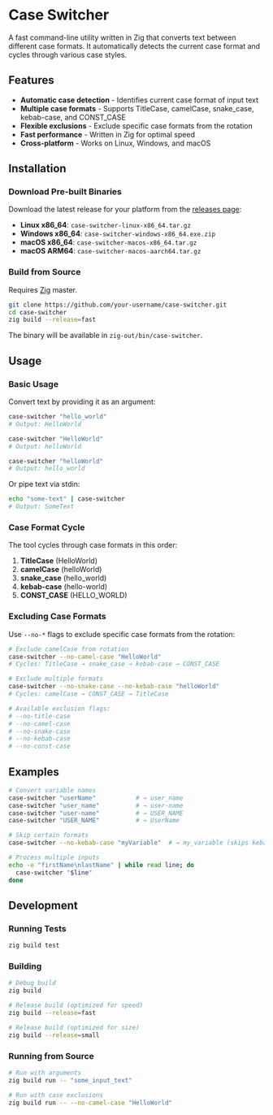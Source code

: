 # Case Switcher

A fast command-line utility written in Zig that converts text between different case formats. It automatically detects the current case format and cycles through various case styles.

## Features

- **Automatic case detection** - Identifies current case format of input text
- **Multiple case formats** - Supports TitleCase, camelCase, snake_case, kebab-case, and CONST_CASE
- **Flexible exclusions** - Exclude specific case formats from the rotation
- **Fast performance** - Written in Zig for optimal speed
- **Cross-platform** - Works on Linux, Windows, and macOS

## Installation

### Download Pre-built Binaries

Download the latest release for your platform from the [releases page](../../releases):

- **Linux x86_64**: `case-switcher-linux-x86_64.tar.gz`
- **Windows x86_64**: `case-switcher-windows-x86_64.exe.zip`
- **macOS x86_64**: `case-switcher-macos-x86_64.tar.gz`
- **macOS ARM64**: `case-switcher-macos-aarch64.tar.gz`

### Build from Source

Requires [Zig](https://ziglang.org/download/) master.

```bash
git clone https://github.com/your-username/case-switcher.git
cd case-switcher
zig build --release=fast
```

The binary will be available in `zig-out/bin/case-switcher`.

## Usage

### Basic Usage

Convert text by providing it as an argument:

```bash
case-switcher "hello_world"
# Output: HelloWorld

case-switcher "HelloWorld" 
# Output: helloWorld

case-switcher "helloWorld"
# Output: hello_world
```

Or pipe text via stdin:

```bash
echo "some-text" | case-switcher
# Output: SomeText
```

### Case Format Cycle

The tool cycles through case formats in this order:
1. **TitleCase** (HelloWorld)
2. **camelCase** (helloWorld)
3. **snake_case** (hello_world)
4. **kebab-case** (hello-world)
5. **CONST_CASE** (HELLO_WORLD)

### Excluding Case Formats

Use `--no-*` flags to exclude specific case formats from the rotation:

```bash
# Exclude camelCase from rotation
case-switcher --no-camel-case "HelloWorld"
# Cycles: TitleCase → snake_case → kebab-case → CONST_CASE

# Exclude multiple formats
case-switcher --no-snake-case --no-kebab-case "helloWorld"
# Cycles: camelCase → CONST_CASE → TitleCase

# Available exclusion flags:
# --no-title-case
# --no-camel-case  
# --no-snake-case
# --no-kebab-case
# --no-const-case
```

## Examples

```bash
# Convert variable names
case-switcher "userName"           # → user_name
case-switcher "user_name"          # → user-name
case-switcher "user-name"          # → USER_NAME
case-switcher "USER_NAME"          # → UserName

# Skip certain formats
case-switcher --no-kebab-case "myVariable"  # → my_variable (skips kebab-case)

# Process multiple inputs
echo -e "firstName\nlastName" | while read line; do
  case-switcher "$line"
done
```

## Development

### Running Tests

```bash
zig build test
```

### Building

```bash
# Debug build
zig build

# Release build (optimized for speed)
zig build --release=fast

# Release build (optimized for size)
zig build --release=small
```

### Running from Source

```bash
# Run with arguments
zig build run -- "some_input_text"

# Run with case exclusions
zig build run -- --no-camel-case "HelloWorld"
```
